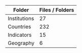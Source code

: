 | Folder       |   Files / Folders |
|--------------|-------------------|
| Institutions |                27 |
| Countries    |               232 |
| Indicators   |                15 |
| Geography    |                 6 |